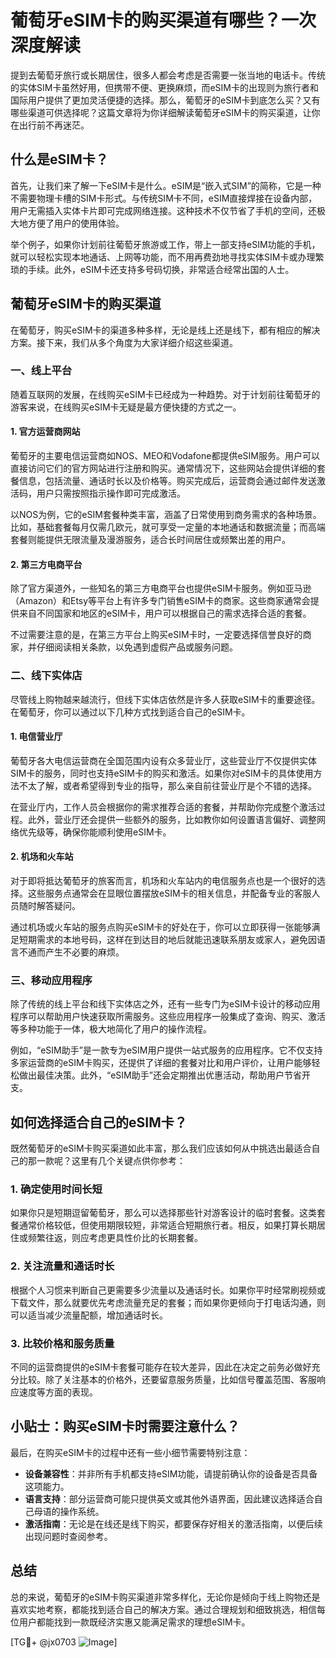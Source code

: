 # 葡萄牙eSIM卡的购买渠道有哪些？一次深度解读

提到去葡萄牙旅行或长期居住，很多人都会考虑是否需要一张当地的电话卡。传统的实体SIM卡虽然好用，但携带不便、更换麻烦，而eSIM卡的出现则为旅行者和国际用户提供了更加灵活便捷的选择。那么，葡萄牙的eSIM卡到底怎么买？又有哪些渠道可供选择呢？这篇文章将为你详细解读葡萄牙eSIM卡的购买渠道，让你在出行前不再迷茫。

## 什么是eSIM卡？

首先，让我们来了解一下eSIM卡是什么。eSIM是“嵌入式SIM”的简称，它是一种不需要物理卡槽的SIM卡形式。与传统SIM卡不同，eSIM直接焊接在设备内部，用户无需插入实体卡片即可完成网络连接。这种技术不仅节省了手机的空间，还极大地方便了用户的使用体验。

举个例子，如果你计划前往葡萄牙旅游或工作，带上一部支持eSIM功能的手机，就可以轻松实现本地通话、上网等功能，而不用再费劲地寻找实体SIM卡或办理繁琐的手续。此外，eSIM卡还支持多号码切换，非常适合经常出国的人士。

## 葡萄牙eSIM卡的购买渠道

在葡萄牙，购买eSIM卡的渠道多种多样，无论是线上还是线下，都有相应的解决方案。接下来，我们从多个角度为大家详细介绍这些渠道。

### 一、线上平台

随着互联网的发展，在线购买eSIM卡已经成为一种趋势。对于计划前往葡萄牙的游客来说，在线购买eSIM卡无疑是最方便快捷的方式之一。

#### 1. 官方运营商网站

葡萄牙的主要电信运营商如NOS、MEO和Vodafone都提供eSIM服务。用户可以直接访问它们的官方网站进行注册和购买。通常情况下，这些网站会提供详细的套餐信息，包括流量、通话时长以及价格等。购买完成后，运营商会通过邮件发送激活码，用户只需按照指示操作即可完成激活。

以NOS为例，它的eSIM套餐种类丰富，涵盖了日常使用到商务需求的各种场景。比如，基础套餐每月仅需几欧元，就可享受一定量的本地通话和数据流量；而高端套餐则能提供无限流量及漫游服务，适合长时间居住或频繁出差的用户。

#### 2. 第三方电商平台

除了官方渠道外，一些知名的第三方电商平台也提供eSIM卡服务。例如亚马逊（Amazon）和Etsy等平台上有许多专门销售eSIM卡的商家。这些商家通常会提供来自不同国家和地区的eSIM卡，用户可以根据自己的需求选择合适的套餐。

不过需要注意的是，在第三方平台上购买eSIM卡时，一定要选择信誉良好的商家，并仔细阅读相关条款，以免遇到虚假产品或服务问题。

### 二、线下实体店

尽管线上购物越来越流行，但线下实体店依然是许多人获取eSIM卡的重要途径。在葡萄牙，你可以通过以下几种方式找到适合自己的eSIM卡。

#### 1. 电信营业厅

葡萄牙各大电信运营商在全国范围内设有众多营业厅，这些营业厅不仅提供实体SIM卡的服务，同时也支持eSIM卡的购买和激活。如果你对eSIM卡的具体使用方法不太了解，或者希望得到专业的指导，那么亲自前往营业厅是个不错的选择。

在营业厅内，工作人员会根据你的需求推荐合适的套餐，并帮助你完成整个激活过程。此外，营业厅还会提供一些额外的服务，比如教你如何设置语言偏好、调整网络优先级等，确保你能顺利使用eSIM卡。

#### 2. 机场和火车站

对于即将抵达葡萄牙的旅客而言，机场和火车站内的电信服务点也是一个很好的选择。这些服务点通常会在显眼位置摆放eSIM卡的相关信息，并配备专业的客服人员随时解答疑问。

通过机场或火车站的服务点购买eSIM卡的好处在于，你可以立即获得一张能够满足短期需求的本地号码，这样在到达目的地后就能迅速联系朋友或家人，避免因语言不通而产生不必要的麻烦。

### 三、移动应用程序

除了传统的线上平台和线下实体店之外，还有一些专门为eSIM卡设计的移动应用程序可以帮助用户快速获取所需服务。这些应用程序一般集成了查询、购买、激活等多种功能于一体，极大地简化了用户的操作流程。

例如，“eSIM助手”是一款专为eSIM用户提供一站式服务的应用程序。它不仅支持多家运营商的eSIM卡购买，还提供了详细的套餐对比和用户评价，让用户能够轻松做出最佳决策。此外，“eSIM助手”还会定期推出优惠活动，帮助用户节省开支。

## 如何选择适合自己的eSIM卡？

既然葡萄牙的eSIM卡购买渠道如此丰富，那么我们应该如何从中挑选出最适合自己的那一款呢？这里有几个关键点供你参考：

### 1. 确定使用时间长短

如果你只是短期逗留葡萄牙，那么可以选择那些针对游客设计的临时套餐。这类套餐通常价格较低，但使用期限较短，非常适合短期旅行者。相反，如果打算长期居住或频繁往返，则应考虑更具性价比的长期套餐。

### 2. 关注流量和通话时长

根据个人习惯来判断自己更需要多少流量以及通话时长。如果你平时经常刷视频或下载文件，那么就要优先考虑流量充足的套餐；而如果你更倾向于打电话沟通，则可以适当减少流量配额，增加通话时长。

### 3. 比较价格和服务质量

不同的运营商提供的eSIM卡套餐可能存在较大差异，因此在决定之前务必做好充分比较。除了关注基本的价格外，还要留意服务质量，比如信号覆盖范围、客服响应速度等方面的表现。

## 小贴士：购买eSIM卡时需要注意什么？

最后，在购买eSIM卡的过程中还有一些小细节需要特别注意：

- **设备兼容性**：并非所有手机都支持eSIM功能，请提前确认你的设备是否具备这项能力。
- **语言支持**：部分运营商可能只提供英文或其他外语界面，因此建议选择适合自己母语的操作系统。
- **激活指南**：无论是在线还是线下购买，都要保存好相关的激活指南，以便后续出现问题时查阅参考。

## 总结

总的来说，葡萄牙的eSIM卡购买渠道非常多样化，无论你是倾向于线上购物还是喜欢实地考察，都能找到适合自己的解决方案。通过合理规划和细致挑选，相信每位用户都能找到一款既经济实惠又能满足需求的理想eSIM卡。

[TG💪+ @jx0703 ![Image](https://github.com/user-attachments/assets/dbca1d08-cadb-493c-b0ec-ad6f7a83f270)]